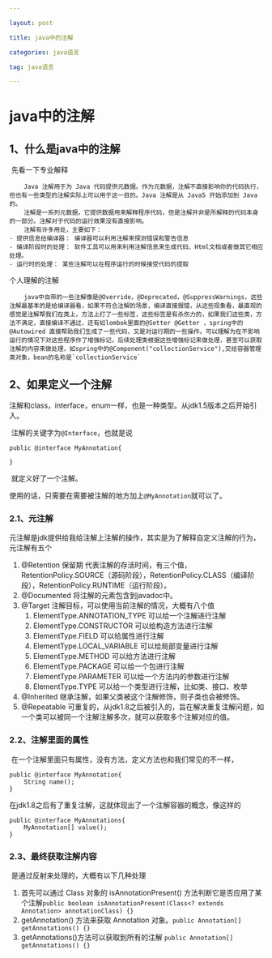 ```yaml
---

layout: post

title: java中的注解

categories: java语言

tag: java语言

---
```

# java中的注解

## 1、什么是java中的注解

​	先看一下专业解释

```
	Java 注解用于为 Java 代码提供元数据。作为元数据，注解不直接影响你的代码执行，但也有一些类型的注解实际上可以用于这一目的。Java 注解是从 Java5 开始添加到 Java 的。
	注解是一系列元数据，它提供数据用来解释程序代码，但是注解并非是所解释的代码本身的一部分。注解对于代码的运行效果没有直接影响。
	注解有许多用处，主要如下：
- 提供信息给编译器： 编译器可以利用注解来探测错误和警告信息
- 编译阶段时的处理： 软件工具可以用来利用注解信息来生成代码、Html文档或者做其它相应处理。
- 运行时的处理： 某些注解可以在程序运行的时候接受代码的提取
```

个人理解的注解

```
	java中自带的一些注解像是@Override，@Deprecated，@SuppressWarnings，这些注解最基本的是给编译器看，如果不符合注解的场景，编译直接报错，从这些现象看，最直观的感觉是注解帮我们在类上，方法上打了一些标签，这些标签是有杀伤力的，如果我们这些类，方法不满足，直接编译不通过，还有如lombok里面的@Setter @Getter ，spring中的@Autowired 直接帮助我们生成了一些代码，又是对运行期的一些操作。可以理解为在不影响运行的情况下对这些程序作了增强标记，后续处理类根据这些增强标记来做处理，甚至可以获取注解的内容来做处理，如spring中的@Component("collectionService"),交给容器管理类对象，bean的名称是`collectionService`
```

## 2、如果定义一个注解

​		注解和class，interface，enum一样，也是一种类型。从jdk1.5版本之后开始引入。

​       注解的关键字为`@Interface`，也就是说

```
public @interface MyAnnotation{

}
```

​	就定义好了一个注解。

​	使用的话，只需要在需要被注解的地方加上`@MyAnnotation`就可以了。

### 2.1、元注解

​	元注解是jdk提供给我给注解上注解的操作，其实是为了解释自定义注解的行为，元注解有五个

1. @Retention 保留期  代表注解的存活时间，有三个值，RetentionPolicy.SOURCE（源码阶段），RetentionPolicy.CLASS（编译阶段），RetentionPolicy.RUNTIME（运行阶段）。
2. @Documented 将注解的元素包含到javadoc中。
3. @Target 注解目标，可以使用当前注解的情况，大概有八个值
   1. ElementType.ANNOTATION_TYPE 可以给一个注解进行注解
   2. ElementType.CONSTRUCTOR 可以给构造方法进行注解
   3. ElementType.FIELD 可以给属性进行注解
   4. ElementType.LOCAL_VARIABLE 可以给局部变量进行注解
   5. ElementType.METHOD 可以给方法进行注解
   6. ElementType.PACKAGE 可以给一个包进行注解
   7. ElementType.PARAMETER 可以给一个方法内的参数进行注解
   8. ElementType.TYPE 可以给一个类型进行注解，比如类、接口、枚举
4. @Inherited 继承注解，如果父类被这个注解修饰，则子类也会被修饰。
5. @Repeatable 可重复的，从jdk1.8之后被引入的，旨在解决重复注解问题，如一个类可以被同一个注解注解多次，就可以获取多个注解对应的值。

###  2.2、注解里面的属性

​	 在一个注解里面只有属性，没有方法，定义方法也和我们常见的不一样，

```
public @interface MyAnnotation{
	String name();
}
```

​	 在jdk1.8之后有了重复注解，这就体现出了一个注解容器的概念，像这样的

```
public @interface MyAnnotations{
	MyAnnotation[] value();
}
```

### 2.3、最终获取注解内容

​	  是通过反射来处理的，大概有以下几种处理

1. 首先可以通过 Class 对象的 isAnnotationPresent() 方法判断它是否应用了某个注解`public boolean isAnnotationPresent(Class<? extends Annotation> annotationClass) {}`
2. getAnnotation() 方法来获取 Annotation 对象。`public Annotation[] getAnnotations() {}`
3. getAnnotations()方法可以获取到所有的注解 `public Annotation[] getAnnotations() {}`

​	

